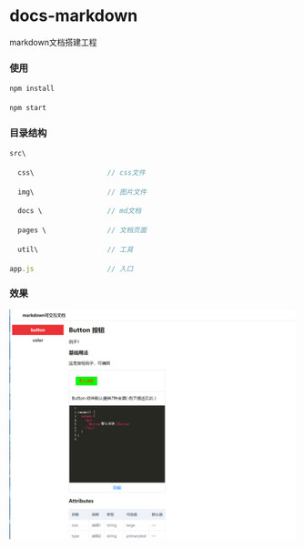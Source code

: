 # docs-markdown

markdown文档搭建工程

### 使用

```bash
npm install

npm start
```

### 目录结构
```js
src\

  css\                  // css文件

  img\                  // 图片文件
  
  docs \                // md文档

  pages \               // 文档页面
 
  util\                 // 工具

app.js                  // 入口

```

### 效果
![demo](src/img/demo.png)
